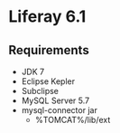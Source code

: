 # Liferay 6.1

## Requirements

* JDK 7
* Eclipse Kepler
* Subclipse
* MySQL Server 5.7
* mysql-connector jar
  * %TOMCAT%/lib/ext



